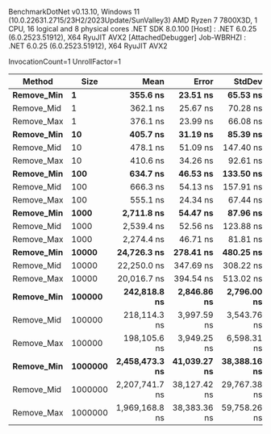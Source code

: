 
BenchmarkDotNet v0.13.10, Windows 11 (10.0.22631.2715/23H2/2023Update/SunValley3)
AMD Ryzen 7 7800X3D, 1 CPU, 16 logical and 8 physical cores
.NET SDK 8.0.100
  [Host]     : .NET 6.0.25 (6.0.2523.51912), X64 RyuJIT AVX2 [AttachedDebugger]
  Job-WBRHZI : .NET 6.0.25 (6.0.2523.51912), X64 RyuJIT AVX2

InvocationCount=1  UnrollFactor=1  

 Method     | Size    | Mean           | Error        | StdDev       | Median         | Allocated  |
----------- |-------- |---------------:|-------------:|-------------:|---------------:|-----------:|
 **Remove_Min** | **1**       |       **355.6 ns** |     **23.51 ns** |     **65.53 ns** |       **300.0 ns** |      **568 B** |
 Remove_Mid | 1       |       362.1 ns |     25.67 ns |     70.28 ns |       400.0 ns |      568 B |
 Remove_Max | 1       |       376.1 ns |     23.99 ns |     66.08 ns |       400.0 ns |      568 B |
 **Remove_Min** | **10**      |       **405.7 ns** |     **31.19 ns** |     **85.39 ns** |       **400.0 ns** |      **760 B** |
 Remove_Mid | 10      |       478.1 ns |     51.09 ns |    147.40 ns |       400.0 ns |      760 B |
 Remove_Max | 10      |       410.6 ns |     34.26 ns |     92.61 ns |       400.0 ns |      784 B |
 **Remove_Min** | **100**     |       **634.7 ns** |     **46.53 ns** |    **133.50 ns** |       **600.0 ns** |     **2920 B** |
 Remove_Mid | 100     |       666.3 ns |     54.13 ns |    157.91 ns |       600.0 ns |     2920 B |
 Remove_Max | 100     |       555.1 ns |     24.34 ns |     67.44 ns |       500.0 ns |     2944 B |
 **Remove_Min** | **1000**    |     **2,711.8 ns** |     **54.47 ns** |     **87.96 ns** |     **2,700.0 ns** |    **24520 B** |
 Remove_Mid | 1000    |     2,539.4 ns |     52.56 ns |    123.88 ns |     2,500.0 ns |    24520 B |
 Remove_Max | 1000    |     2,274.4 ns |     46.71 ns |     81.81 ns |     2,300.0 ns |    24544 B |
 **Remove_Min** | **10000**   |    **24,726.3 ns** |    **278.41 ns** |    **480.25 ns** |    **24,700.0 ns** |   **240520 B** |
 Remove_Mid | 10000   |    22,250.0 ns |    347.69 ns |    308.22 ns |    22,200.0 ns |   240520 B |
 Remove_Max | 10000   |    20,016.7 ns |    394.54 ns |    513.02 ns |    19,900.0 ns |   240544 B |
 **Remove_Min** | **100000**  |   **242,818.8 ns** |  **2,846.86 ns** |  **2,796.00 ns** |   **242,400.0 ns** |  **2400520 B** |
 Remove_Mid | 100000  |   218,114.3 ns |  3,997.59 ns |  3,543.76 ns |   217,750.0 ns |  2400520 B |
 Remove_Max | 100000  |   198,105.6 ns |  3,949.25 ns |  6,598.31 ns |   197,300.0 ns |  2400544 B |
 **Remove_Min** | **1000000** | **2,458,473.3 ns** | **41,039.27 ns** | **38,388.16 ns** | **2,459,300.0 ns** | **24000520 B** |
 Remove_Mid | 1000000 | 2,207,741.7 ns | 38,127.42 ns | 29,767.38 ns | 2,202,250.0 ns | 24000520 B |
 Remove_Max | 1000000 | 1,969,168.8 ns | 38,383.36 ns | 59,758.26 ns | 1,952,300.0 ns | 24000544 B |
